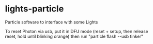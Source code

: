 # lights-particle
Particle software to interface with some Lights

To reset Photon via usb, put it in DFU mode (reset + setup, then release reset, hold until blinking orange) then run "particle flash --usb tinker"